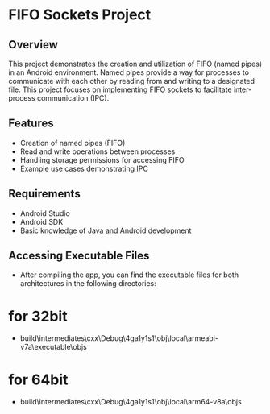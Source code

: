 # FIFO Sockets Project

## Overview

This project demonstrates the creation and utilization of FIFO (named pipes) in an Android environment. Named pipes provide a way for processes to communicate with each other by reading from and writing to a designated file. This project focuses on implementing FIFO sockets to facilitate inter-process communication (IPC).

## Features

- Creation of named pipes (FIFO)
- Read and write operations between processes
- Handling storage permissions for accessing FIFO
- Example use cases demonstrating IPC

## Requirements

- Android Studio
- Android SDK
- Basic knowledge of Java and Android development


## Accessing Executable Files
- After compiling the app, you can find the executable files for both architectures in the following directories:
# for 32bit
- build\intermediates\cxx\Debug\4ga1y1s1\obj\local\armeabi-v7a\executable\objs
# for 64bit
- build\intermediates\cxx\Debug\4ga1y1s1\obj\local\arm64-v8a\objs

